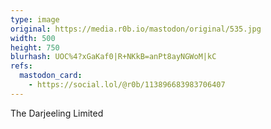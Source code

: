 ```yaml
---
type: image
original: https://media.r0b.io/mastodon/original/535.jpg
width: 500
height: 750
blurhash: UOC%4?xGaKaf0|R+NKkB=anPt8ayNGWoM|kC
refs:
  mastodon_card:
    - https://social.lol/@r0b/113896683983706407
---
```


The Darjeeling Limited

